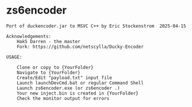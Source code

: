# zs6encoder

    Port of duckencoder.jar to MSVC C++ by Eric Stockenstrom  2025-04-15
    
    Acknowledgements:
        Hak5 Darren - the master
        Fork: https://github.com/netscylla/Ducky-Encoder

    USAGE:

        Clone or copy to {YourFolder}
        Navigate to {YourFolder}
        Create/Edit "payload.txt" input file
        Launch launchDevCmd.bat or regular Command Shell
        Launch zs6encoder.exe (or zs6encoder .) 
        Your new inject.bin is created in {YourFolder}
        Check the monitor output for errors


